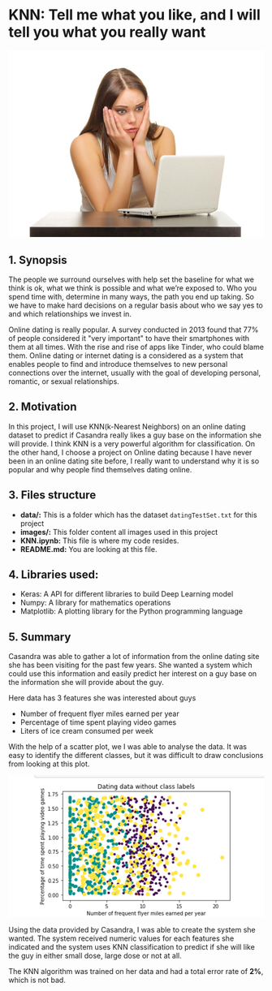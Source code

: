 # KNN: Tell me what you like, and I will tell you what you really want
![title](KNN/images/home6.jpg)
## 1. Synopsis

The people we surround ourselves with help set the baseline for what we think is ok, what we think is possible and what we’re exposed to. Who you spend time with, determine in many ways, the path you end up taking. So we have to make hard decisions on a regular basis about who we say yes to and which relationships we invest in.

Online dating is really popular. A survey conducted in 2013 found that 77% of people considered it "very important" to have their smartphones with them at all times. With the rise and rise of apps like Tinder, who could blame them. Online dating or internet dating is a considered as a system that enables people to find and introduce themselves to new personal connections over the internet, usually with the goal of developing personal, romantic, or sexual relationships.

## 2. Motivation
In this project, I will use KNN(k-Nearest Neighbors) on an online dating dataset to predict if Casandra really likes a guy base on the information she will provide. I think KNN is a very powerful algorithm for classification. On the other hand, I choose a project on Online dating because I have never been in an online dating site before, I really want to understand why it is so popular and why people find themselves dating online.

## 3. Files structure
- **data/:**    This is a folder which has the dataset `datingTestSet.txt` for this project
- **images/:**   This folder content all images used in this project
- **KNN.ipynb:** This file is where my code resides.
- **README.md:** You are looking at this file. 

## 4. Libraries used:
- Keras: A API for different libraries to build Deep Learning model
- Numpy: A library for mathematics operations 
- Matplotlib: A plotting library for the Python programming language

## 5. Summary
Casandra was able to gather a lot of information from the online dating site she has been visiting for the past few years. She wanted a system which could use this information and easily predict her interest on a guy base on the information she will provide about the guy.

Here data has 3 features she was interested about guys 
- Number of frequent flyer miles earned per year
- Percentage of time spent playing video games
- Liters of ice cream consumed per week

With the help of a scatter plot, we I was able to analyse the data. It was easy to identify the different classes, but it was difficult to draw conclusions from looking at this plot.

![title](KNN/images/scatter_plot.png)


Using the data provided by Casandra, I was able to create the system she wanted. The system received numeric values for each features she indicated and the system uses KNN classification to predict if she will like the guy in either small dose, large dose or not at all.

The KNN algorithm was trained on her data and had a total error rate of **2%**, which is not bad.

